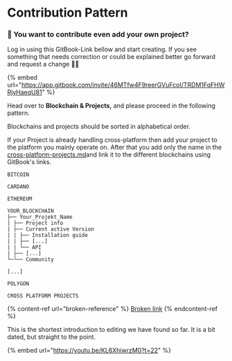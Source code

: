 # Contribution Pattern

### 🎉 You want to contribute even add your own project?&#x20;

Log in using this GitBook-Link bellow and start creating. If you see something that needs correction or could be explained better go forward and request a change 👀🎉

{% embed url="https://app.gitbook.com/invite/46MTfw4F9reerGVuFcoI/TRDM1FqFHWRjyHaeqU81" %}

Head over to **Blockchain & Projects,** and please proceed in the following pattern.

Blockchains and projects should be sorted in alphabetical order.

If your Project is already handling cross-platform then add your project to the platform you mainly operate on. After that you add only the name in the [cross-platform-projects.md](../blockchains-and-projects/cross-platform-projects.md "mention")and link it to the different blockchains using GitBook's links.&#x20;

```
BITCOIN  

CARDANO  

ETHEREUM  

YOUR_BLOCKCHAIN
├── Your_Projekt_Name
| ├── Project info
| ├── Current active Version
| | ├── Installation guide
| | ├── [...]
| | └── API
| ├── [...] 
└─└── Community

[...]  

POLYGON

CROSS PLATFORM PROJECTS
```

{% content-ref url="broken-reference" %}
[Broken link](broken-reference)
{% endcontent-ref %}

This is the shortest introduction to editing we have found so far. It is a bit dated, but straight to the point.

{% embed url="https://youtu.be/KL6XhiwrzM0?t=22" %}

